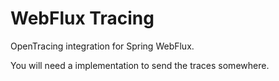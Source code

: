 # WebFlux Tracing

OpenTracing integration for Spring WebFlux.

You will need a implementation to send the traces somewhere.
